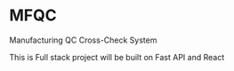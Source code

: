 # MFQC
Manufacturing QC Cross-Check System

This is Full stack project will be built on Fast API and React
